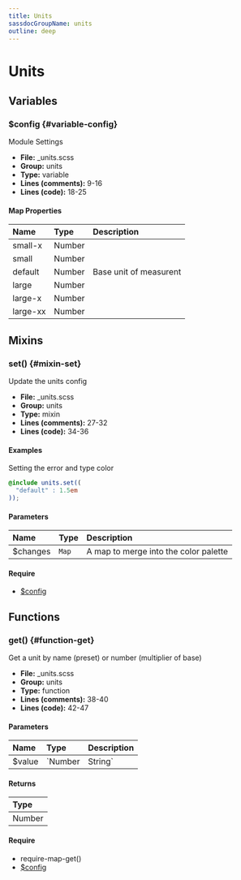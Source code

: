 ```yaml
---
title: Units
sassdocGroupName: units
outline: deep
---
```



# Units





## Variables




###  $config <Badge text="variable" type="tip" vertical="top" /><Badge text="Map" type="warning" vertical="top" />  {#variable-config} 

  

Module Settings
    
    


<SassdocDetails summaryText="Meta Information">

- **File:** _units.scss
- **Group:** units
- **Type:** variable
- **Lines (comments):** 9-16
- **Lines (code):** 18-25

</SassdocDetails>
    
    

#### Map Properties


|Name|Type|Description|
|:--|:--|:--|
|small-x|Number||
|small|Number||
|default|Number|Base unit of measurent|
|large|Number||
|large-x|Number||
|large-xx|Number||

    
  

## Mixins




###  set() <Badge text="mixin" type="tip" vertical="top" />  {#mixin-set} 

  

Update the units config
    
    


<SassdocDetails summaryText="Meta Information">

- **File:** _units.scss
- **Group:** units
- **Type:** mixin
- **Lines (comments):** 27-32
- **Lines (code):** 34-36

</SassdocDetails>
    
    

#### Examples

Setting the error and type color      


``` scss
@include units.set((
  "default" : 1.5em
));
```
  



      

#### Parameters


|Name|Type|Description|
|:--|:--|:--|
|$changes|`Map`|A map to merge into the color palette|

    

#### Require

- [$config](/core/breakpoint/#variable-config)
  
  

## Functions




###  get() <Badge text="function" type="tip" vertical="top" />  {#function-get} 

  

Get a unit by name (preset) or number (multiplier of base)
    
    


<SassdocDetails summaryText="Meta Information">

- **File:** _units.scss
- **Group:** units
- **Type:** function
- **Lines (comments):** 38-40
- **Lines (code):** 42-47

</SassdocDetails>
    
    

#### Parameters


|Name|Type|Description|
|:--|:--|:--|
|$value|`Number|String`|if a number is passed it is used as a multiplier of the base, if a string is passed it is used to lookup a value from unit presets @see $config|

    

#### Returns


|Type|
|:--|
|Number|

    

#### Require

- require-map-get()
- [$config](/core/breakpoint/#variable-config)
  
  


<script>

  import SassdocPreview from "@ulu/vitepress-sassdoc/lib/assets/components/SassdocPreview.vue";
  import SassdocDetails from "@ulu/vitepress-sassdoc/lib/assets/components/SassdocDetails.vue";
  const sassdocGroup = [{"groupName":"units","id":"variable-config","uid":"units-variable-config","title":"$config","groupPath":"/core/units/","path":"/core/units/#variable-config"},{"groupName":"units","id":"mixin-set","uid":"units-mixin-set","title":"set()","groupPath":"/core/units/","path":"/core/units/#mixin-set","previewsByIndex":{}},{"groupName":"units","id":"function-get","uid":"units-function-get","title":"get()","groupPath":"/core/units/","path":"/core/units/#function-get"}];
  export default {
    components: {
      SassdocPreview,
      SassdocDetails
    },
    provide: {
      getSassdocItem(uid) {
        return sassdocGroup.find(item => item.uid === uid);
      },
      getSassdocGroup() {
        return sassdocGroup;
      },
      sassdocPreviewOptions: JSON.parse(
        decodeURIComponent(
          `%7B%22previewStyles%22%3A%22%5Cn%20%20%20%20height%3A%2020em%3B%5Cn%20%20%20%20width%3A%20100%25%3B%5Cn%20%20%20%20border%3A%20none%3B%5Cn%20%20%20%20background-color%3A%20%23f9f9f9%3B%5Cn%20%20%20%20border-radius%3A%206px%3B%5Cn%20%20%20%20padding%3A%2012px%3B%5Cn%20%20%20%20margin%3A%201.5em%200%3B%5Cn%20%20%22%2C%22previewHead%22%3A%22%5Cn%20%20%20%20%3Ctitle%3ESassdoc%20Example%3C%2Ftitle%3E%20%5Cn%20%20%20%20%3Cmeta%20charset%3D%5C%22utf-8%5C%22%3E%20%5Cn%20%20%20%20%3Cmeta%20name%3D%5C%22viewport%5C%22%20content%3D%5C%22width%3Ddevice-width%2C%20initial-scale%3D1%5C%22%3E%20%5Cn%20%20%20%20%3Clink%20rel%3D%5C%22stylesheet%5C%22%20href%3D%5C%22%2Fsassdoc-preview.css%5C%22%3E%5Cn%20%20%22%2C%22previewScripts%22%3A%22%5Cn%20%20%20%20%3Cscript%20src%3D%5C%22%2Fsassdoc-preview.js%5C%22%3E%3C%2Fscript%3E%5Cn%20%20%22%7D`
        )
      )
    }
  }

</script>  
  
  